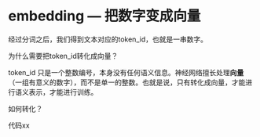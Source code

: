 # embedding — 把数字变成向量

经过分词之后，我们得到文本对应的token_id，也就是一串数字。



为什么需要把token_id转化成向量？

token_id 只是一个整数编号，本身没有任何语义信息。神经网络擅长处理**向量**（一组有意义的数字），而不是单一的整数。也就是说，只有转化成向量，才能进行语义表示，才能进行训练。



如何转化？

代码xx 



